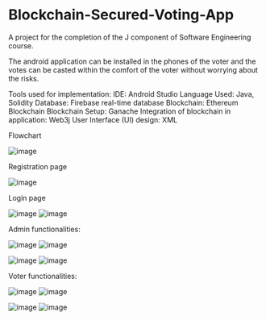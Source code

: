 # Blockchain-Secured-Voting-App
A project for the completion of the J component of Software Engineering course.

The android application can be installed in the phones of the voter and the votes can be casted within the comfort of the voter without worrying about the risks.

Tools used for implementation:
IDE: Android Studio 
Language Used: Java, Solidity 
Database: Firebase real-time database 
Blockchain: Ethereum Blockchain 
Blockchain Setup: Ganache 
Integration of blockchain in application: Web3j 
User Interface (UI) design: XML


Flowchart

![image](https://user-images.githubusercontent.com/89520561/169280640-41d147c3-5cbd-44a2-b8bb-d526ce705659.png)


Registration page


![image](https://user-images.githubusercontent.com/89520561/169281081-55aff177-6c2b-46c0-9702-f0cde44c0b78.png)


Login page


![image](https://user-images.githubusercontent.com/89520561/169281272-1cf0b006-5de4-4de2-b13a-2adcaaa6f545.png)
![image](https://user-images.githubusercontent.com/89520561/169281365-5049d880-d0fe-45aa-8ace-7baf9ae1eddc.png)


Admin functionalities:


![image](https://user-images.githubusercontent.com/89520561/169281552-f5752d4f-46b8-48a9-9141-a1e9563f8314.png)
![image](https://user-images.githubusercontent.com/89520561/169281629-622fc493-da9f-4506-823c-ad6616864f2d.png)


![image](https://user-images.githubusercontent.com/89520561/169281720-151a2353-b3fe-405b-89bd-5c54bc42e622.png)
![image](https://user-images.githubusercontent.com/89520561/169281770-046ce358-0be6-41e5-b804-756dfc4c126a.png)


Voter functionalities:


![image](https://user-images.githubusercontent.com/89520561/169281936-a137571a-5187-4f1b-852e-a29a4bbb74bc.png)
![image](https://user-images.githubusercontent.com/89520561/169281996-d7e886d8-49c2-43ad-a2fe-db3ede3b4dd4.png)


![image](https://user-images.githubusercontent.com/89520561/169282112-700ae4fa-4d2b-4bc8-bd35-75c1f44ea636.png)
![image](https://user-images.githubusercontent.com/89520561/169282188-612008ac-c36f-40ae-b38a-028a8400a547.png)


